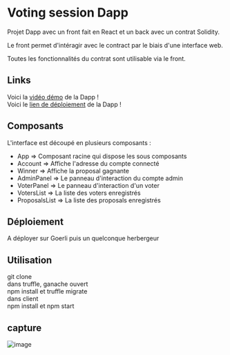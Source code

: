 # Voting session Dapp

Projet Dapp avec un front fait en React et un back avec un contrat Solidity.

Le front permet d'intéragir avec le contract par le biais d'une interface web.

Toutes les fonctionnalités du contrat sont utilisable via le front.

## Links

Voici la [vidéo démo]() de la Dapp !  
Voici le [lien de déploiement]() de la Dapp !

## Composants

L'interface est découpé en plusieurs composants :

- App => Composant racine qui dispose les sous composants
- Account => Affiche l'adresse du compte connecté
- Winner => Affiche la proposal gagnante
- AdminPanel => Le panneau d'interaction du compte admin
- VoterPanel => Le panneau d'interaction d'un voter
- VotersList => La liste des voters enregistrés
- ProposalsList => La liste des proposals enregistrés

## Déploiement

A déployer sur Goerli puis un quelconque herbergeur

## Utilisation

git clone  
dans truffle, ganache ouvert  
npm install et truffle migrate  
dans client  
npm install et npm start  

## capture

![image](https://user-images.githubusercontent.com/45956179/203595320-bf675745-9017-417e-8708-ae96f2de20a1.png)

